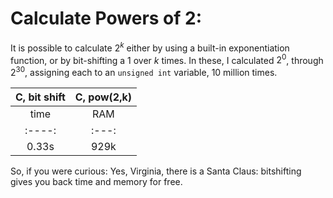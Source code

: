 # Calculate Powers of 2:

It is possible to calculate $2^k$ either by using a built-in exponentiation function, or by bit-shifting a 1 over $k$ times.  In these, I calculated $2^0$, through $2^30$, assigning each to an `unsigned int` variable, 10 million times.

|C, bit shift|C, pow(2,k) |
|:----------:|:----------:|
|time  |RAM  |time  |RAM  |
|:----:|:---:|:----:|:---:|
|0.33s |929k |1.263s|940k |

So, if you were curious: Yes, Virginia, there is a Santa Claus: bitshifting gives you back time and memory for free.